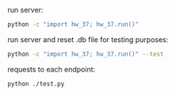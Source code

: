 run server:
```bash
python -c "import hw_37; hw_37.run()"
```

run server and reset .db file for testing purposes:
```bash
python -c "import hw_37; hw_37.run()" --test
```

requests to each endpoint:
```bash
python ./test.py
```